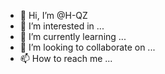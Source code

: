 - 👋 Hi, I’m @H-QZ
- 👀 I’m interested in ...
- 🌱 I’m currently learning ...
- 💞️ I’m looking to collaborate on ...
- 📫 How to reach me ...

<!---
H-QZ/H-QZ is a ✨ special ✨ repository because its `README.md` (this file) appears on your GitHub profile.
You can click the Preview link to take a look at your changes.
--->
